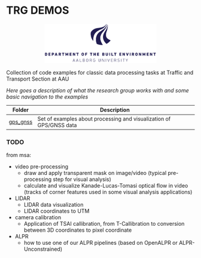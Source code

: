 # TRG DEMOS 
<p align="center">
<img src="./docs/AAU_LOGO_BBM_RGB_UK.png" width="300"/>
</p>

Collection of code examples for classic data processing tasks at Traffic and Transport Section at AAU

_Here goes a description of what the research group works with and some basic navigation to the examples_

| Folder    | Description |
|-----------|------------------|
| [gps_gnss](gps_gnss)  | Set of examples about processing and visualization of GPS/GNSS data |


### TODO
from msa:
- video pre-processing
    - draw and apply transparent mask on image/video (typical pre-processing step for visual analysis)
    - calculate and visualize Kanade-Lucas-Tomasi optical flow in video (tracks of corner features used in some visual analysis applications)
- LIDAR
    - LIDAR data visualization
    - LIDAR coordinates to UTM
- camera calibration
    - Application of TSAI callibration, from T-Callibration to conversion between 3D coordinates to pixel coordinate
- ALPR
    - how to use one of our ALPR pipelines (based on OpenALPR or ALPR-Unconstrained)
